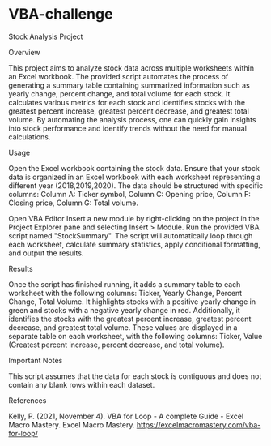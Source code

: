 # VBA-challenge

Stock Analysis Project


Overview

This project aims to analyze stock data across multiple worksheets within an Excel workbook. The provided script automates the process of generating a summary table containing summarized information such as yearly change, percent change, and total volume for each stock. It calculates various metrics for each stock and identifies stocks with the greatest percent increase, greatest percent decrease, and greatest total volume. By automating the analysis process, one can quickly gain insights into stock performance and identify trends without the need for manual calculations.



Usage

Open the Excel workbook containing the stock data. Ensure that your stock data is organized in an Excel workbook with each worksheet representing a different year (2018,2019,2020). The data should be structured with specific columns:
Column A: Ticker symbol,
Column C: Opening price,
Column F: Closing price,
Column G: Total volume.

Open VBA Editor
Insert a new module by right-clicking on the project in the Project Explorer pane and selecting Insert > Module.
Run the provided VBA script named "StockSummary". The script will automatically loop through each worksheet, calculate summary statistics, apply conditional formatting, and output the results.



Results

Once the script has finished running, it adds a summary table to each worksheet with the following columns:
Ticker,
Yearly Change,
Percent Change,
Total Volume.
It highlights stocks with a positive yearly change in green and stocks with a negative yearly change in red.
Additionally, it identifies the stocks with the greatest percent increase, greatest percent decrease, and greatest total volume. These values are displayed in a separate table on each worksheet, with the following columns:
Ticker,
Value (Greatest percent increase, percent decrease, and total volume).



Important Notes

This script assumes that the data for each stock is contiguous and does not contain any blank rows within each dataset.



References

Kelly, P. (2021, November 4). VBA for Loop - A complete Guide - Excel Macro Mastery. Excel Macro Mastery. https://excelmacromastery.com/vba-for-loop/
